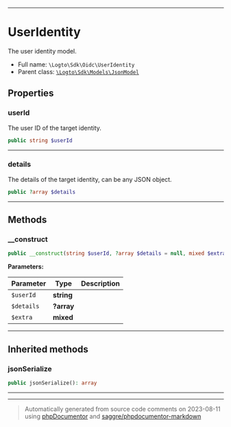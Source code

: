 ***

# UserIdentity

The user identity model.



* Full name: `\Logto\Sdk\Oidc\UserIdentity`
* Parent class: [`\Logto\Sdk\Models\JsonModel`](../Models/JsonModel.md)



## Properties


### userId

The user ID of the target identity.

```php
public string $userId
```






***

### details

The details of the target identity, can be any JSON object.

```php
public ?array $details
```






***

## Methods


### __construct



```php
public __construct(string $userId, ?array $details = null, mixed $extra): mixed
```








**Parameters:**

| Parameter | Type | Description |
|-----------|------|-------------|
| `$userId` | **string** |  |
| `$details` | **?array** |  |
| `$extra` | **mixed** |  |




***


## Inherited methods


### jsonSerialize



```php
public jsonSerialize(): array
```











***


***
> Automatically generated from source code comments on 2023-08-11 using [phpDocumentor](http://www.phpdoc.org/) and [saggre/phpdocumentor-markdown](https://github.com/Saggre/phpDocumentor-markdown)
